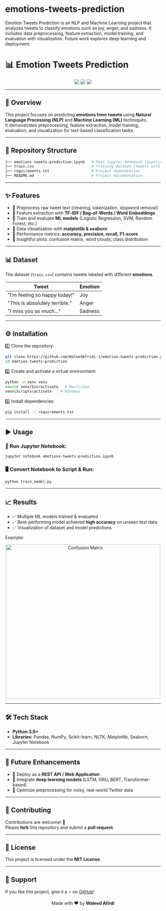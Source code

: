 # emotions-tweets-prediction
Emotion Tweets Prediction is an NLP and Machine Learning project that analyzes tweets to classify emotions such as joy, anger, and sadness. It includes data preprocessing, feature extraction, model training, and evaluation with visualization. Future work explores deep learning and deployment.


# 📊 Emotion Tweets Prediction

<p align="center">
  <img src="https://img.shields.io/badge/Machine%20Learning-NLP-blue?style=for-the-badge">
  <img src="https://img.shields.io/badge/Status-Active-success?style=for-the-badge">
  <img src="https://img.shields.io/github/license/WaleedAfridi-1/emotions-tweets-prediction?style=for-the-badge">
</p>

---

## 🌟 Overview

This project focuses on predicting **emotions from tweets** using **Natural Language Processing (NLP)** and **Machine Learning (ML)** techniques.  
It demonstrates preprocessing, feature extraction, model training, evaluation, and visualization for text-based classification tasks.

---

## 📁 Repository Structure

```bash
├── emotions-tweets-prediction.ipynb   # Main Jupyter Notebook (pipeline, models, evaluation)
├── train.csv                          # Training dataset (tweets with labels)
├── requirements.txt                   # Project dependencies
├── README.md                          # Project documentation
```

---

## ✨ Features

- 🔹 Preprocess raw tweet text (cleaning, tokenization, stopword removal)  
- 🔹 Feature extraction with **TF-IDF / Bag-of-Words / Word Embeddings**  
- 🔹 Train and evaluate **ML models** (Logistic Regression, SVM, Random Forest, etc.)  
- 🔹 Data visualization with **matplotlib & seaborn**  
- 🔹 Performance metrics: **accuracy, precision, recall, F1-score**  
- 🔹 Insightful plots: confusion matrix, word clouds, class distribution  

---

## 📊 Dataset

The dataset (`train.csv`) contains tweets labeled with different **emotions**.

| Tweet                          | Emotion   |
|--------------------------------|-----------|
| "I’m feeling so happy today!"  | Joy       |
| "This is absolutely terrible." | Anger     |
| "I miss you so much..."        | Sadness   |

---

## ⚙️ Installation

1️⃣ Clone the repository:  
```bash
git clone https://github.com/WaleedAfridi-1/emotion-tweets-prediction.git
cd emotion-tweets-prediction
```

2️⃣ Create and activate a virtual environment:  
```bash
python -m venv venv
source venv/bin/activate   # Mac/Linux
venv\Scripts\activate    # Windows
```

3️⃣ Install dependencies:  
```bash
pip install -r requirements.txt
```

---

## ▶️ Usage

### 📓 Run Jupyter Notebook:
```bash
jupyter notebook emotions-tweets-prediction.ipynb
```

### 🖥️ Convert Notebook to Script & Run:
```bash
python train_model.py
```

---

## 📈 Results

- ✅ Multiple ML models trained & evaluated  
- ✅ Best-performing model achieved **high accuracy** on unseen test data  
- ✅ Visualization of dataset and model predictions  

Example:  

<p align="center">
  <img src="https://user-images.githubusercontent.com/0000000/confusion_matrix_example.png" alt="Confusion Matrix" width="500">
</p>

---

## 🛠️ Tech Stack

- **Python 3.8+**
- **Libraries:** Pandas, NumPy, Scikit-learn, NLTK, Matplotlib, Seaborn, Jupyter Notebook

---

## 🚀 Future Enhancements

- 🔹 Deploy as a **REST API / Web Application**  
- 🔹 Integrate **deep learning models** (LSTM, GRU, BERT, Transformer-based)  
- 🔹 Optimize preprocessing for noisy, real-world Twitter data  

---

## 🤝 Contributing

Contributions are welcome! 🎉  
Please **fork** this repository and submit a **pull request**.

---

## 📜 License

This project is licensed under the **MIT License**.

---

## 🌟 Support

If you like this project, give it a ⭐ on [GitHub](https://github.com/WaleedAfridi-1/emotion-tweets-prediction)!

<p align="center">
  Made with ❤️ by <b>Waleed Afirdi</b>
</p>
